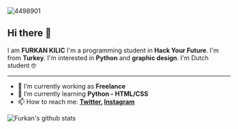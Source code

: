 ![4498901](https://user-images.githubusercontent.com/63898647/105487930-2da9c680-5cb1-11eb-993d-dc06cd0fad22.png)


## Hi there 👋

I am **FURKAN KILIC** I'm a programming student in **Hack Your Future**. I'm from **Turkey**. I'm interested in **Python** and **graphic design**.
I'm Dutch student 🤓

---

- 🔭 I’m currently working as **Freelance**
- 🌱 I’m currently learning **Python - HTML/CSS**
- 📫 How to reach me:
  **[Twitter](https://twitter.com/phantomoperaa), [Instagram](https://www.instagram.com/phantomoftheoopera/)**

![Furkan's github stats](https://github-readme-stats.vercel.app/api?username=kilicf&show_icons=true&hide_border=true&theme=dark)
